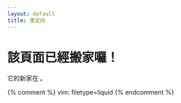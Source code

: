 ```yaml
---
layout: default
title: 重定向
---
```

該頁面已經搬家囉！
==================
它的新家在 <a href='<!--# echo var="sent_http_location" -->'><!--# echo var="sent_http_location" --></a>。

{% comment %}
vim: filetype=liquid
{% endcomment %}
